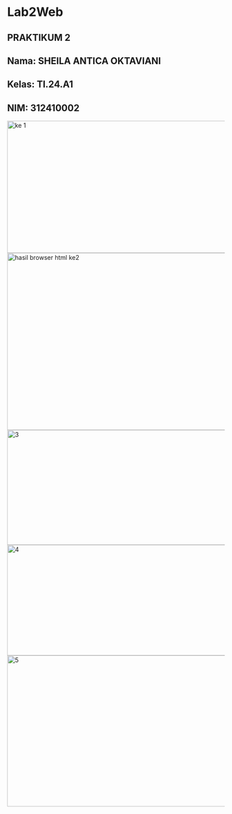 # Lab2Web
## PRAKTIKUM 2
## Nama: SHEILA ANTICA OKTAVIANI
## Kelas: TI.24.A1
## NIM: 312410002

<img width="948" height="306" alt="ke 1" src="https://github.com/user-attachments/assets/5adc31f5-f074-496c-accc-e6af9d2a5512" />

<img width="958" height="410" alt="hasil browser html ke2" src="https://github.com/user-attachments/assets/0df3bc24-d839-4a9a-9cd8-19f5516bbe0f" />

<img width="953" height="266" alt="3" src="https://github.com/user-attachments/assets/3b6f8187-0f2d-4dec-b7c8-251c5607cae8" />

<img width="958" height="256" alt="4" src="https://github.com/user-attachments/assets/95a4849f-2386-48ac-b593-16520e9c5c6c" />

<img width="955" height="350" alt="5" src="https://github.com/user-attachments/assets/10caafb6-6d6b-4199-aae4-5e7a7edfd534" />
